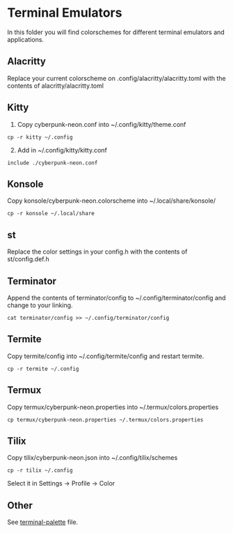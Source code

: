 # Terminal Emulators

In this folder you will find colorschemes for different terminal emulators and applications.

## Alacritty

Replace your current colorscheme on .config/alacritty/alacritty.toml with the contents of alacritty/alacritty.toml

## Kitty

1. Copy cyberpunk-neon.conf into ~/.config/kitty/theme.conf

`cp -r kitty ~/.config`

2. Add in ~/.config/kitty/kitty.conf

`include ./cyberpunk-neon.conf`

## Konsole

Copy konsole/cyberpunk-neon.colorscheme into ~/.local/share/konsole/

`cp -r konsole ~/.local/share`

## st

Replace the color settings in your config.h with the contents of st/config.def.h

## Terminator

Append the contents of terminator/config to ~/.config/terminator/config and change to your linking.

`cat terminator/config >> ~/.config/terminator/config`

## Termite

Copy termite/config into ~/.config/termite/config and restart termite.

`cp -r termite ~/.config`

## Termux

Copy termux/cyberpunk-neon.properties into ~/.termux/colors.properties

`cp termux/cyberpunk-neon.properties ~/.termux/colors.properties`

## Tilix

Copy tilix/cyberpunk-neon.json into ~/.config/tilix/schemes

`cp -r tilix ~/.config`

Select it in Settings -> Profile -> Color

## Other

See [terminal-palette](./terminal-palette) file.
